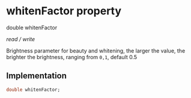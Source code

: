 


# whitenFactor property







double whitenFactor
  
_<span class="feature">read / write</span>_



<p>Brightness parameter for beauty and whitening, the larger the value, the brighter the brightness, ranging from <code>0,1</code>, default 0.5</p>



## Implementation

```dart
double whitenFactor;
```







